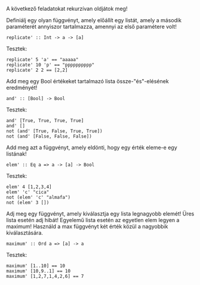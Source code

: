 A következő feladatokat rekurzívan oldjátok meg!

Definiálj egy olyan függvényt, amely előállít egy listát, amely a második paraméterét annyiszor tartalmazza, amennyi az első paramétere volt!

```
replicate' :: Int -> a -> [a]
```

Tesztek:

```
replicate' 5 'a' == "aaaaa"
replicate' 10 'p' == "pppppppppp"
replicate' 2 2 == [2,2]
```

Add meg egy Bool értékeket tartalmazó lista össze-"és"-elésének eredményét!

```
and' :: [Bool] -> Bool
```

Tesztek:

```
and' [True, True, True, True]
and' []
not (and' [True, False, True, True])
not (and' [False, False, False])
```

Add meg azt a függvényt, amely eldönti, hogy egy érték eleme-e egy listának!

```
elem' :: Eq a => a -> [a] -> Bool
```

Tesztek:

```
elem' 4 [1,2,3,4]
elem' 'c' "cica"
not (elem' 'c' "almafa")
not (elem' 3 [])
```

Adj meg egy függvényt, amely kiválasztja egy lista legnagyobb elemét! Üres lista esetén adj hibát! Egyelemű lista esetén az egyetlen elem legyen a maximum! Használd a max függvényt két érték közül a nagyobbik kiválasztására.

```
maximum' :: Ord a => [a] -> a
```

Tesztek:

```
maximum' [1..10] == 10
maximum' [10,9..1] == 10
maximum' [1,2,7,1,4,2,6] == 7
```
